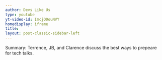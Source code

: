 ```yaml
---
author: Devs Like Us
type: youtube
yt-video-id: ImcjO0ouNVY
homedisplay: iframe
title: 
layout: post-classic-sidebar-left 
---
```

Summary: Terrence, JB, and Clarence discuss the best ways to prepeare for tech talks.

